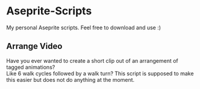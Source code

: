 # Aseprite-Scripts
My personal Aseprite scripts. Feel free to download and use :)

## Arrange Video
Have you ever wanted to create a short clip out of an arrangement of tagged animations?  
Like 6 walk cycles followed by a walk turn? This script is supposed to make this easier but does not do anything at the moment.
